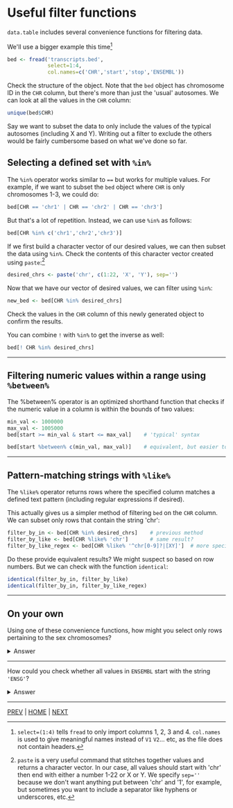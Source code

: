# Useful filter functions

`data.table` includes several convenience functions for filtering data.

We'll use a bigger example this time[^1]

```R
bed <- fread('transcripts.bed',
             select=1:4,
             col.names=c('CHR','start','stop','ENSEMBL'))
```

Check the structure of the object. Note that the `bed` object has chromosome ID in the `CHR` column, but there's more than just the 'usual' autosomes. We can look at all the values in the `CHR` column:
```R
unique(bed$CHR)
```
Say we want to subset the data to only include the values of the typical autosomes (including X and Y). Writing out a filter to exclude the others would be fairly cumbersome based on what we've done so far.


## Selecting a defined set with `%in%`
The `%in%` operator works similar to `==` but works for multiple values. For example, if we want to subset the `bed` object where `CHR` is only chromosomes 1-3, we could do:
```R
bed[CHR == 'chr1' | CHR == 'chr2' | CHR == 'chr3']
```

But that's a lot of repetition. Instead, we can use `%in%` as follows:
```R
bed[CHR %in% c('chr1','chr2','chr3')]
```

If we first build a character vector of our desired values, we can then subset the data using `%in%`. Check the contents of this character vector created using `paste`:[^2]

```R
desired_chrs <- paste('chr', c(1:22, 'X', 'Y'), sep='')
```

Now that we have our vector of desired values, we can filter using `%in%`:
```R
new_bed <- bed[CHR %in% desired_chrs]
```

Check the values in the `CHR` column of this newly generated object to confirm the results.

You can combine `!` with `%in%` to get the inverse as well:
```R
bed[! CHR %in% desired_chrs]
```

---

## Filtering numeric values within a range using `%between%`

The %between% operator is an optimized shorthand function that checks if the numeric value in a column is within the bounds of two values:
```R
min_val <- 1000000
max_val <- 1005000
bed[start >= min_val & start <= max_val]    # 'typical' syntax

bed[start %between% c(min_val, max_val)]    # equivalent, but easier to understand
```

---

## Pattern-matching strings with `%like%`

The `%like%` operator returns rows where the specified column matches a defined text pattern (including regular expressions if desired).

This actually gives us a simpler method of filtering `bed` on the `CHR` column. We can subset only rows that contain the string 'chr':

```R
filter_by_in <- bed[CHR %in% desired_chrs]    # previous method
filter_by_like <- bed[CHR %like% 'chr']       # same result?
filter_by_like_regex <- bed[CHR %like% '^chr[0-9]?|[XY]']  # more specific, using regular expressions
```

Do these provide equivalent results? We might suspect so based on row numbers. But we can check with the function `identical`:

```R
identical(filter_by_in, filter_by_like)
identical(filter_by_in, filter_by_like_regex)
```


---
## On your own

Using one of these convenience functions, how might you select only rows pertaining to the sex chromosomes?
<details><summary>Answer</summary>
 
```R
bed[CHR %in% c('chrX','chrY')]
```

</details>

---

How could you check whether all values in `ENSEMBL` start with the string `'ENSG'`?
<details><summary>Answer</summary>
 
```R
bed[! ENSEMBL %like% 'ENSG']        # returns empty data.table
bed[ENSEMBL %like% 'ENSG']          # returns all rows from bed
```

</details>



---

[PREV](B.md) | [HOME](/README.md) | [NEXT](/03_column_operations/README.md)


[^1]: `select=(1:4)` tells `fread` to only import columns 1, 2, 3 and 4.
`col.names` is used to give meaningful names instead of `V1` `V2`... etc, as the file does not contain headers.

[^2]: `paste` is a very useful command that stitches together values and returns a character vector. In our case, all values should start with 'chr' then end with either a number 1-22 or X or Y. We specify `sep=''` because we don't want anything put between 'chr' and '1', for example, but sometimes you want to include a separator like hyphens or underscores, etc.